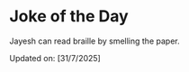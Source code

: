 # Joke of the Day

<!-- #joke -->
Jayesh can read braille by smelling the paper.

Updated on: [31/7/2025]
<!-- #jokeEnd -->
